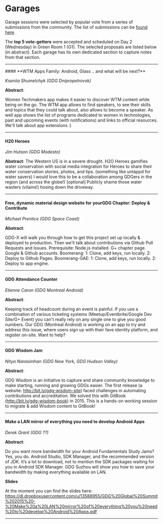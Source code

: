 # Garages

Garage sessions were selected by popular vote from a series of submissions from the community. The list of submissions can be [found here](http://call4paperz.com/events/gdg-summit-2015-gdg-garage-projects).

The **top 5 vote-getters** were accepted and scheduled on Day 2 (Wednesday) in Green Room 1 (G1). The selected proposals are listed below (in abstract). Each garage has its own dedicated section to capture notes from that section.

<hr>
#### **WTM Apps Family: Android, Glass .. and what will be next?**

*Kseniia Shumelchyk (GDG Dnipropetrovsk)*

**Abstract**:

Women Techmakers app makes it easier to discover WTM content while being on the go. The WTM app allows to find speakers, to see their skills and topics that they could talk about, also allows to become a speaker. As well app shows the list of programs dedicated to women in technologies, past and upcoming events (with notifications) and links to official resources. We'll talk about app extensions :)

<hr>

#### **H20 Heroes**

*Jim Hutson (GDG Modesto)*

**Abstract**: The Western US is in a severe drought. H2O Heroes gamifies water conservation with social media integration for Heroes to share their water conservation stories, photos, and tips. (something like untappd for water savers) I would love this to be a collaboration among GDGers in the region (and across the globe!) [optional] Publicly shame those water wasters (vilains!) hosing down the driveway.

<hr>

#### **Free, dynamic material design website for yourGDG Chapter: Deploy & Contribute**
*Michael Prentice (GDG Space Coast)*

**Abstract**: 

GDG-X will walk you through how to get this project set up locally & deployed to production. Then we'll talk about contributions via Github Pull Requests and Issues. Prerequisite: Node.js installed. G+ chapter page. Google & Github accounts. Boomerang: 1: Clone, add keys, run locally. 2: Deploy to Github Pages. Boomerang-GAE: 1: Clone, add keys, run locally. 2: Deploy to app engine.

<hr>

#### **GDG Attendance Counter**
*Etienne Caron (GDG Montreal Android)*

**Abstract**: 

Keeping track of headcount during an event is painful. If you use a combination of various ticketing systems (Meetup/Eventbrite/Google Dev Site/G+ Event) you can't really rely on any single one to give you good numbers. Our GDG (Montreal Android) is working on an app to try and address this issue, where users sign up with their fave identity platform, and register on-site. Want to help?

<hr>

#### **GDG Wisdom Jam**
*Nitya Narasimhan (GDG New York, GDG Hudson Valley)*

**Abstract**: 

GDG Wisdom is an initiative to capture and share community knowledge to make starting, running and growing GDGs easier. The first release (a website: http://bit.ly/gdg-wisdom-site) faced challenges in automating contributions and accreditation. We solved this with GitBook (http://bit.ly/gdg-wisdom-book) in 2015. This is a hands-on working session to migrate & add Wisdom content to GitBook!

<hr>

#### **Make a LAN mirror of everything you need to develop Android Apps**
*Derek Grant (GDG ??)*

**Abstract**:

Do you want more bandwidth for your Android Fundamentals Study Jams? Yes, you do. Android Studio, SDK Manager, and the recommended version of JDK. It’s a lot to download, not to mention the SDK packages waiting for you in Android SDK Manager. GDG Suzhou will show you how to save your bandwidth by making everything available on LAN.

**Slides**

At the moment you can find the slides here: https://dl.dropboxusercontent.com/u/13588955/GDG%20Global%20Summit%202015%20-%20Make%20a%20LAN%20mirror%20of%20everything%20you%20need%20to%20develop%20Android%20Apps.pdf

<hr>
